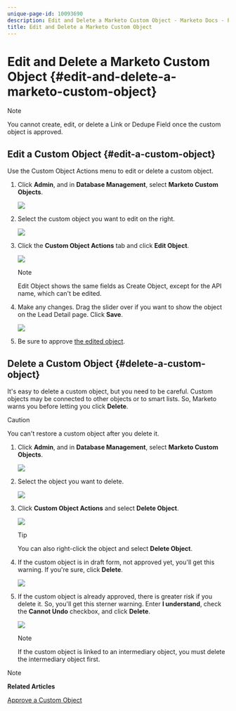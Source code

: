 ```yaml
---
unique-page-id: 10093690
description: Edit and Delete a Marketo Custom Object - Marketo Docs - Product Documentation
title: Edit and Delete a Marketo Custom Object
---
```


# Edit and Delete a Marketo Custom Object {#edit-and-delete-a-marketo-custom-object}

>[!NOTE]
>
>You cannot create, edit, or delete a Link or Dedupe Field once the custom object is approved.

## Edit a Custom Object {#edit-a-custom-object}

Use the Custom Object Actions menu to edit or delete a custom object.

1. Click **Admin**, and in **Database Management**, select **Marketo Custom Objects**.

   ![](assets/image2016-1-18-13-3a31-3a51.png)

1. Select the custom object you want to edit on the right.

   ![](assets/image2016-1-18-13-3a33-3a11.png)

1. Click the **Custom Object Actions** tab and click **Edit Object**.

   ![](assets/image2015-9-23-11-3a37-3a44.png)

   >[!NOTE]
   >
   >Edit Object shows the same fields as Create Object, except for the API name, which can't be edited.

1. Make any changes. Drag the slider over if you want to show the object on the Lead Detail page. Click **Save**.

   ![](assets/image2015-9-15-16-3a48-3a39.png)

1. Be sure to approve [the edited object](approve-a-custom-object.md).

## Delete a Custom Object {#delete-a-custom-object}

It's easy to delete a custom object, but you need to be careful. Custom objects may be connected to other objects or to smart lists. So, Marketo warns you before letting you click **Delete**.

>[!CAUTION]
>
>You can't restore a custom object after you delete it.

1. Click **Admin**, and in **Database Management**, select **Marketo Custom Objects**.

   ![](assets/image2016-1-18-13-3a36-3a0.png)

1. Select the object you want to delete.

   ![](assets/image2015-9-23-16-3a29-3a5.png)

1. Click **Custom Object Actions** and select **Delete Object**.

   ![](assets/image2015-9-23-11-3a39-3a5.png)

   >[!TIP]
   >
   >You can also right-click the object and select **Delete Object**.

1. If the custom object is in draft form, not approved yet, you'll get this warning. If you're sure, click **Delete**.

   ![](assets/image2015-9-23-16-3a31-3a2.png)

1. If the custom object is already approved, there is greater risk if you delete it. So, you'll get this sterner warning. Enter **I understand**, check the **Cannot Undo** checkbox, and click **Delete**.

   ![](assets/image2016-1-15-9-3a49-3a38.png)

   >[!NOTE]
   >
   >If the custom object is linked to an intermediary object, you must delete the intermediary object first.

>[!NOTE]
>
>**Related Articles**
>
>[Approve a Custom Object](approve-a-custom-object.md)

